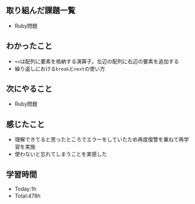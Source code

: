## 取り組んだ課題一覧
- Ruby問題

## わかったこと
- `<<`は配列に要素を格納する演算子。左辺の配列に右辺の要素を追加する
- 繰り返しにおける`break`と`next`の使い方

## 次にやること
- Ruby問題

## 感じたこと
- 理解できてると思ったところでエラーをしていたため再度復讐を兼ねて再学習を実施
- 使わないと忘れてしまうことを実感した
## 学習時間
- Today:1h
- Total:478h　 
 
